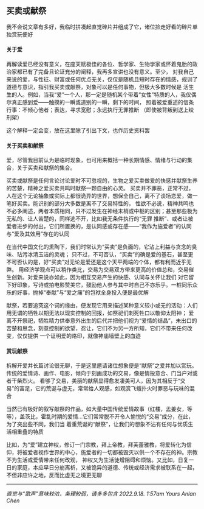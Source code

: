 ## 买卖或献祭

我不会说文章有多好，我临时拼凑起直觉碎片并组成了它，诸位捡走好看的碎片单独赏玩便好

#### 关于爱

再解读爱已经没有意义，在座天赋极佳的各位、哲学家、生物学家或怀着鬼胎的政治家都已有了完备且论证充分的阐释，我再多宣讲也没有意义。至少，
对我自己来说的爱，与性征、财富或任何优点无关，仅仅是随机且短时存在的情感，规训了道德与意识，指引我买卖或献祭，对象可以是任何事物，但极大多数时候是
活生生的人。例如，当我“爱”一个人，那一定是随机某个带着“女性”特质的人，我仅偶尔真正感到爱——触摸的一瞬或道别的一瞬，剩下的时间，
照着被爱重述的信条行事：不倾心他者；表达，寻求宽慰；永远执行无罪推断
（即使被背叛到送上绞刑架）

这个解释一定会变，放在这里除了引出下文，也作历史资料罢

#### 关于买卖和献祭

爱，尽管我目前认为是临时现象，也可用来概括一种长期情感、情绪与行动的集合，关于买卖和献祭的集合。

买卖或献祭是任何言论讨论爱时不可忽视的，生物之爱买卖做爱的快感并献祭生养的苦楚，精神之爱买卖共鸣时献祭一颗自由的心灵。
买卖并不罪恶，正常不过，人在这个无论抽象或实际上都很诡异的世界，想保全自己，离不了谈场恋爱，做一笔好买卖。能识别的部分大多数是离不了交易特性的，
性欲不必说，精神共鸣也不必多阐述，两者本质相同，只不过发生在神经末梢或中枢的区别；甚至那些极为无私的、让人苦楚的，同样逃不开，比如我无条件执行的“无罪
推断”、或者让被爱者进步的付出，它们所置换的，是认同感或存在感——“我作为施爱者”的认同与“爱及其效用”存在的认同

在当代中国文化的熏陶下，我们时常认为“买卖”是负面的，它沾上利益与贪念的臭味、玷污冰清玉洁的灵魂；
只不过，不可否认，“买卖”的确是爱的基石，甚至更不可否认的是，好“买卖”对无论是爱还是这个天平两端的个体，都有利而近乎无弊。
用经济学观点可以稍作类比，交易为交易双方带来更高的价值总和，交易催生创新。对爱来说亦如此，因为相互交易产生的快感、认同与关怀让我们
对它留下好印象，写诗或拍电影赞美它，鼓励他人参与其中时自己不亦乐乎。一桩同乐众乐的好事，抛掉“奉献”与“爱之痛”的包袱全身投入便是最优解

献祭，若要追究这个词的缘由，便发现它用来描述某种意义较小或无的活动：人们用无谓的牺牲以期无法以现实控制的回报，如祭祀们刺死牲口以敬仰太阳神；
爱离不开祭祀，牺牲精力供奉意外出生的后代并把他们视为“爱情的结晶”，未出口的苦楚和思念，刻意控制的欲望，忍让，它们不为另一方所知，它们不带来任何改变，仅仅提供
一个证明爱的烙印，就像神庙墙壁上的血迹

#### 赏玩献祭

拆解开爱并长篇讨论很无聊，于是这里邀请诸位想象便是“献祭”之爱并加以赏玩。传统的爱情诗、画作、电影，倾向于刻画成功的交易，像是情投意合、门当户对或者干柴烈火。
看够了交易，美丽的献祭显得愈发凄美可人，因为其相反于“交易”的富足，它的荒诞与虚无，常常给人观感，如观赏飞蛾扑火时罪恶与玩味的混合

当然已有极好的叙写献祭的作品，如大量中国传统爱情故事（红楼，孟姜女，等等），盖茨比，霍乱时期的爱情…它们常常脱不开令人愉悦的“交易”成分，在此，为了突出些不同，我们当
着重荒诞的“献祭”，让我们的想象不沾有任何与优质生活相重叠的特质

比如，为“爱”建立神权，修订一门宗教，拜上帝教，拜芙蕾雅教，将爱转化为信仰，将被爱者视作世界的中心，施爱者的一切都被毁灭以供一个不存在的神。宗教不为生活或爱情带来任何改观，
神权又为生活徒增阻碍和烦恼。又比如，日复一日的家庭，本应早日分崩离析，又被诡异的道德、传统或经济需求被联系在一起，不但非应许之地，反而比虚无之境更无聊

***
*直觉与“歌声”意味较浓，条理较弱，请多多包含*
*2022.9.18. 1:57am*
*Yours Anlan Chen*
